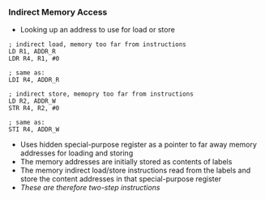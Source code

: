### Indirect Memory Access
- Looking up an address to use for load or store
```
; indirect load, memory too far from instructions
LD R1, ADDR_R
LDR R4, R1, #0

; same as:
LDI R4, ADDR_R

; indirect store, memopry too far from instructions
LD R2, ADDR_W
STR R4, R2, #0

; same as:
STI R4, ADDR_W
```
- Uses hidden special-purpose register as a pointer to far away memory addresses for loading and storing
- The memory addresses are initially stored as contents of labels
- The memory indirect load/store instructions read from the labels and store the content addresses in that special-purpose register
- *These are therefore two-step instructions*